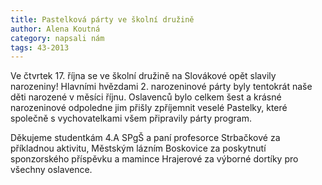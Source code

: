 ```yaml
---
title: Pastelková párty ve školní družině
author: Alena Koutná
category: napsali nám
tags: 43-2013
---
```


Ve čtvrtek 17. října se ve školní družině na Slovákové opět slavily narozeniny! Hlavními hvězdami 2. narozeninové párty byly tentokrát naše děti narozené v měsíci říjnu. Oslavenců bylo celkem šest a krásné narozeninové odpoledne jim přišly zpříjemnit veselé Pastelky, které společně s vychovatelkami všem připravily párty program.

Děkujeme studentkám 4.A SPgŠ a paní profesorce Strbačkové za příkladnou aktivitu, Městským lázním Boskovice za poskytnutí sponzorského příspěvku a mamince Hrajerové za výborné dortíky pro všechny oslavence.